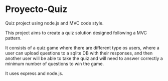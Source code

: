 # Proyecto-Quiz
Quiz project using node.js and MVC code style.

This project aims to create a quiz solution designed following a MVC pattern.

It consists of a quiz game where there are different type os users, where a user can upload questions to a sqlite DB with their responses, and then another user will be able to take the quiz and will need to answer correctly a minimum number of questions to win the game.

It uses express and node.js.

